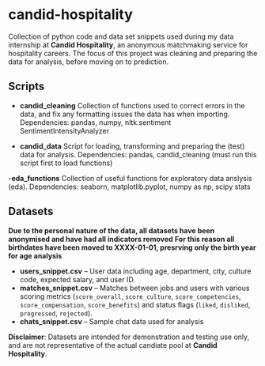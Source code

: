 # candid-hospitality
Collection of python code and data set snippets used during my data internship at **Candid Hospitality**, an anonymous matchmaking service for hospitality careers.
The focus of this project was cleaning and preparing the data for analysis, before moving on to prediction.

## Scripts

- **candid_cleaning** Collection of functions used to correct errors in the data, and fix any formatting issues the data has when importing.
  Dependencies: pandas, numpy, nltk.sentiment SentimentIntensityAnalyzer

- **candid_data** Script for loading, transforming and preparing the (test) data for analysis.
  Dependencies: pandas, candid_cleaning (must run this script first to load functions)

-**eda_functions** Collection of useful functions for exploratory data anslysis (eda). 
  Dependencies: seaborn, matplotlib.pyplot, numpy as np, scipy stats


## Datasets

**Due to the personal nature of the data, all datasets have been anonymised and have had all indicators removed**
**For this reason all birthdates have been moved to XXXX-01-01, presrving only the birth year for age analysis**

- **users_snippet.csv** – User data including age, department, city, culture code, expected salary, and user ID.
- **matches_snippet.csv** – Matches between jobs and users with various scoring metrics (`score_overall`, `score_culture`, `score_competencies`, `score_compensation`, `score_benefits`) and status flags (`liked`, `disliked`, `progressed`, `rejected`).
- **chats_snippet.csv** – Sample chat data used for analysis

**Disclaimer**: Datasets are intended for demonstration and testing use only, and are not representative of the actual candiate pool at **Candid Hospitality**.


